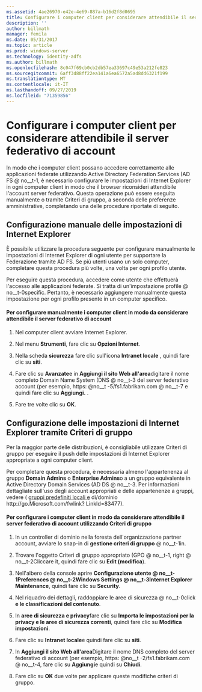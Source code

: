 ```yaml
---
ms.assetid: 4ae26970-e42e-4e69-887a-b16d2f8d0695
title: Configurare i computer client per considerare attendibile il server federativo di account
description: ''
author: billmath
manager: femila
ms.date: 05/31/2017
ms.topic: article
ms.prod: windows-server
ms.technology: identity-adfs
ms.author: billmath
ms.openlocfilehash: 8c047f69cb0cb2db57ea33697c49e53a212fe823
ms.sourcegitcommit: 6aff3d88ff22ea141a6ea6572a5ad8dd6321f199
ms.translationtype: MT
ms.contentlocale: it-IT
ms.lasthandoff: 09/27/2019
ms.locfileid: "71359856"
---
```

# <a name="configure-client-computers-to-trust-the-account-federation-server"></a>Configurare i computer client per considerare attendibile il server federativo di account

In modo che i computer client possano accedere correttamente alle applicazioni federate utilizzando Active Directory Federation Services \(AD FS @ no__t-1, è necessario configurare le impostazioni di Internet Explorer in ogni computer client in modo che il browser riconsideri attendibile l'account server federativo. Questa operazione può essere eseguita manualmente o tramite Criteri di gruppo, a seconda delle preferenze amministrative, completando una delle procedure riportate di seguito.  
  
## <a name="configuring-internet-explorer-settings-manually"></a>Configurazione manuale delle impostazioni di Internet Explorer  
È possibile utilizzare la procedura seguente per configurare manualmente le impostazioni di Internet Explorer di ogni utente per supportare la Federazione tramite AD FS. Se più utenti usano un solo computer, completare questa procedura più volte, una volta per ogni profilo utente.  
  
Per eseguire questa procedura, accedere come utente che effettuerà l'accesso alle applicazioni federate. Si tratta di un'impostazione profile @ no__t-0specific. Pertanto, è necessario aggiungere manualmente questa impostazione per ogni profilo presente in un computer specifico.  
  
#### <a name="to-manually-configure-client-computers-to-trust-the-account-federation-server"></a>Per configurare manualmente i computer client in modo da considerare attendibile il server federativo di account  
  
1.  Nel computer client avviare Internet Explorer.  
  
2.  Nel menu **Strumenti**, fare clic su **Opzioni Internet**.  
  
3.  Nella scheda **sicurezza** fare clic sull'icona **Intranet locale** , quindi fare clic su **siti**.  
  
4.  Fare clic su **Avanzate**e in **Aggiungi il sito Web all'area**digitare il nome completo Domain Name System \(DNS @ no__t-3 del server federativo account \(per esempio, https: @no__t -5\/fs1.fabrikam.com @ no__t-7 e quindi fare clic su **Aggiungi.** .  
  
5.  Fare tre volte clic su **OK**.  
  
## <a name="configuring-internet-explorer-settings-by-using-grouppolicy"></a>Configurazione delle impostazioni di Internet Explorer tramite Criteri di gruppo  
Per la maggior parte delle distribuzioni, è consigliabile utilizzare Criteri di gruppo per eseguire il push delle impostazioni di Internet Explorer appropriate a ogni computer client.  
  
Per completare questa procedura, è necessaria almeno l'appartenenza al gruppo **Domain Admins** o **Enterprise Admins**o a un gruppo equivalente in Active Directory Domain Services \(AD DS @ no__t-3.  Per informazioni dettagliate sull'uso degli account appropriati e delle appartenenze a gruppi, vedere \( [gruppi predefiniti locali e](https://go.microsoft.com/fwlink/?LinkId=83477) di\/dominio http:\/\/go.Microsoft.com\/fwlink? LinkId\=83477\).   
  
#### <a name="to-configure-client-computers-to-trust-the-account-federation-server-by-using-grouppolicy"></a>Per configurare i computer client in modo da considerare attendibile il server federativo di account utilizzando Criteri di gruppo  
  
1.  In un controller di dominio nella foresta dell'organizzazione partner account, avviare lo snap-in di **gestione criteri di gruppo** @ no__t-1in.  
  
2.  Trovare l'oggetto Criteri di gruppo appropriato \(GPO @ no__t-1, right @ no__t-2Cliccare it, quindi fare clic su **Edit (modifica**).  
  
3.  Nell'albero della console aprire **Configurazione utente @ no__t-1Preferences @ no__t-2Windows Settings @ no__t-3Internet Explorer Maintenance**, quindi fare clic su **Security**.  
  
4.  Nel riquadro dei dettagli, raddoppiare le aree di sicurezza @ no__t-0click **e le classificazioni del contenuto**.  
  
5.  In **aree di sicurezza e privacy**fare clic su **Importa le impostazioni per la privacy e le aree di sicurezza correnti**, quindi fare clic su **Modifica impostazioni**.  
  
6.  Fare clic su **Intranet locale**e quindi fare clic su **siti**.  
  
7.  In **Aggiungi il sito Web all'area**Digitare il nome DNS completo del server federativo di account \(per esempio, https: @no__t -2\/fs1.fabrikam.com @ no__t-4, fare clic su **Aggiungi**e quindi su **Chiudi**.  
  
8.  Fare clic su **OK** due volte per applicare queste modifiche criteri di gruppo.  
  

